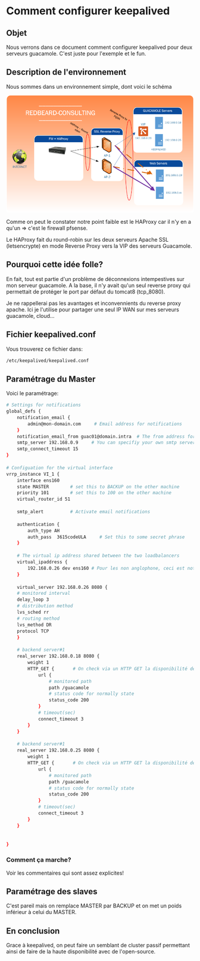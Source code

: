 # Comment configurer keepalived

## Objet
Nous verrons dans ce document comment configurer keepalived pour deux serveurs guacamole. C'est juste pour l'exemple et le fun.

## Description de l'environnement
Nous sommes dans un environnement simple, dont voici le schéma

![Keepalived](img/haproxy-keepalived.png)

Comme on peut le constater notre point faible est le HAProxy car il n'y en a qu'un => c'est le firewall pfsense.

Le HAProxy fait du round-robin sur les deux serveurs Apache SSL (letsencrypte) en mode Reverse Proxy vers la VIP des serveurs Guacamole.


## Pourquoi cette idée folle?
En fait, tout est partie d'un problème de déconnexions intempestives sur mon serveur guacamole. A la base, il n'y avait qu'un seul reverse proxy qui permettait de protéger le port par défaut du tomcat8 (tcp_8080).

Je ne rappellerai pas les avantages et inconvennients du reverse proxy apache. Ici je l'utilise pour partager une seul IP WAN sur mes serveurs guacamole, cloud...

## Fichier keepalived.conf
Vous trouverez ce fichier dans:
```bash
/etc/keepalived/keepalived.conf
```


## Paramétrage du Master
Voici le paramétrage:
```bash
# Settings for notifications
global_defs {
    notification_email {
        admin@mon-domain.com     # Email address for notifications
    }
    notification_email_from guac01@domain.intra  # The from address for the notifications
    smtp_server 192.168.0.9     # You can specifiy your own smtp server here
    smtp_connect_timeout 15
}

# Configuation for the virtual interface
vrrp_instance VI_1 {
    interface ens160
    state MASTER        # set this to BACKUP on the other machine
    priority 101        # set this to 100 on the other machine
    virtual_router_id 51

    smtp_alert          # Activate email notifications

    authentication {
        auth_type AH
        auth_pass  3615codeULA     # Set this to some secret phrase
    }

    # The virtual ip address shared between the two loadbalancers
    virtual_ipaddress {
        192.168.0.26 dev ens160 # Pour les non anglophone, ceci est notre VIP
    }

    virtual_server 192.168.0.26 8080 {
    # monitored interval
    delay_loop 3
    # distribution method
    lvs_sched rr
    # routing method
    lvs_method DR
    protocol TCP
    }

    # backend server#1
    real_server 192.168.0.18 8080 {
        weight 1
        HTTP_GET {       # On check via un HTTP GET la disponibilité de l'URL 192.168.0.18:8080/guacamole
            url {
                # monitored path
                path /guacamole
                # status code for normally state
                status_code 200
            }
            # timeout(sec)
            connect_timeout 3
        }
    }

    # backend server#1
    real_server 192.168.0.25 8080 {
        weight 1
        HTTP_GET {       # On check via un HTTP GET la disponibilité de l'URL 192.168.0.25:8080/guacamole
            url {
                # monitored path
                path /guacamole
                # status code for normally state
                status_code 200
            }
            # timeout(sec)
            connect_timeout 3
        }
    }


}
```

### Comment ça marche?
Voir les commentaires qui sont assez explicites!


## Paramétrage des slaves
C'est pareil mais on remplace MASTER par BACKUP et on met un poids inférieur à celui du MASTER.


## En conclusion
Grace à keepalived, on peut faire un semblant de cluster passif permettant ainsi de faire de la haute disponibilité avec de l'open-source.

